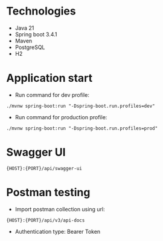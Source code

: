# Technologies

* Java 21
* Spring boot 3.4.1
* Maven
* PostgreSQL
* H2

# Application start

* Run command for dev profile:

``./mvnw spring-boot:run "-Dspring-boot.run.profiles=dev"``

* Run command for production profile:

``./mvnw spring-boot:run "-Dspring-boot.run.profiles=prod"``

# Swagger UI

``{HOST}:{PORT}/api/swagger-ui``

# Postman testing

* Import postman collection using url: 

``{HOST}:{PORT}/api/v3/api-docs``

* Authentication type: Bearer Token


